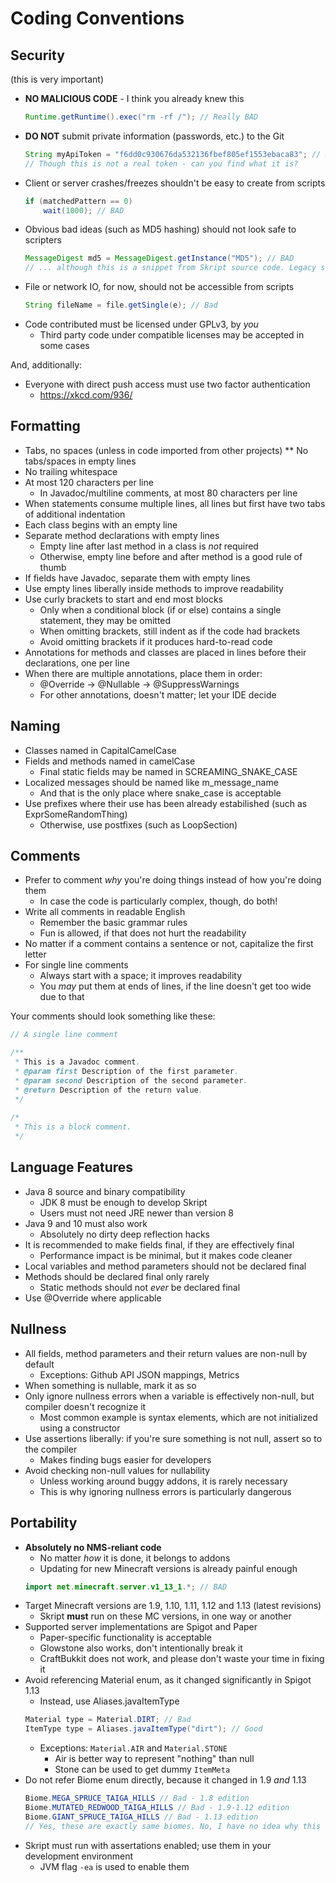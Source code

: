 # Coding Conventions

## Security
(this is very important)
* **NO MALICIOUS CODE** - I think you already knew this
  ```java
  Runtime.getRuntime().exec("rm -rf /"); // Really BAD
  ```
* **DO NOT** submit private information (passwords, etc.) to the Git
  ```java
  String myApiToken = "f6dd0c930676da532136fbef805ef1553ebaca83"; // Really BAD
  // Though this is not a real token - can you find what it is?
  ```
* Client or server crashes/freezes shouldn't be easy to create from scripts
  ```java
  if (matchedPattern == 0)
      wait(1000); // BAD
  ```
* Obvious bad ideas (such as MD5 hashing) should not look safe to scripters
  ```java
  MessageDigest md5 = MessageDigest.getInstance("MD5"); // BAD
  // ... although this is a snippet from Skript source code. Legacy stuff!
  ```
* File or network IO, for now, should not be accessible from scripts
  ```java
  String fileName = file.getSingle(e); // Bad
  ```
* Code contributed must be licensed under GPLv3, by *you*
  - Third party code under compatible licenses may be accepted in some cases

And, additionally:
* Everyone with direct push access must use two factor authentication
  - https://xkcd.com/936/

## Formatting
* Tabs, no spaces (unless in code imported from other projects)
** No tabs/spaces in empty lines
* No trailing whitespace
* At most 120 characters per line
  - In Javadoc/multiline comments, at most 80 characters per line
* When statements consume multiple lines, all lines but first have two tabs of additional indentation
* Each class begins with an empty line
* Separate method declarations with empty lines
  - Empty line after last method in a class is *not* required
  - Otherwise, empty line before and after method is a good rule of thumb
* If fields have Javadoc, separate them with empty lines
* Use empty lines liberally inside methods to improve readability
* Use curly brackets to start and end most blocks
  - Only when a conditional block (if or else) contains a single statement, they may be omitted
  - When omitting brackets, still indent as if the code had brackets
  - Avoid omitting brackets if it produces hard-to-read code
* Annotations for methods and classes are placed in lines before their declarations, one per line
* When there are multiple annotations, place them in order:
  - @Override -> @Nullable -> @SuppressWarnings
  - For other annotations, doesn't matter; let your IDE decide

## Naming
* Classes named in CapitalCamelCase
* Fields and methods named in camelCase
  - Final static fields may be named in SCREAMING_SNAKE_CASE
* Localized messages should be named like m_message_name
  - And that is the only place where snake_case is acceptable
* Use prefixes where their use has been already estabilished (such as ExprSomeRandomThing)
  - Otherwise, use postfixes (such as LoopSection)
  
## Comments
* Prefer to comment *why* you're doing things instead of how you're doing them
  - In case the code is particularly complex, though, do both!
* Write all comments in readable English
  - Remember the basic grammar rules
  - Fun is allowed, if that does not hurt the readability
* No matter if a comment contains a sentence or not, capitalize the first letter
* For single line comments
  - Always start with a space; it improves readability
  - You *may* put them at ends of lines, if the line doesn't get too wide due to that

Your comments should look something like these:
```java
// A single line comment

/**
 * This is a Javadoc comment.
 * @param first Description of the first parameter.
 * @param second Description of the second parameter.
 * @return Description of the return value.
 */
 
/*
 * This is a block comment.
 */
```

## Language Features
* Java 8 source and binary compatibility
  - JDK 8 must be enough to develop Skript
  - Users must not need JRE newer than version 8
* Java 9 and 10 must also work
  - Absolutely no dirty deep reflection hacks
* It is recommended to make fields final, if they are effectively final
  - Performance impact is be minimal, but it makes code cleaner
* Local variables and method parameters should not be declared final
* Methods should be declared final only rarely
  - Static methods should not *ever* be declared final
* Use @Override where applicable

## Nullness
* All fields, method parameters and their return values are non-null by default
  - Exceptions: Github API JSON mappings, Metrics
* When something is nullable, mark it as so
* Only ignore nullness errors when a variable is effectively non-null, but compiler doesn't recognize it
  - Most common example is syntax elements, which are not initialized using a constructor
* Use assertions liberally: if you're sure something is not null, assert so to the compiler
  - Makes finding bugs easier for developers
* Avoid checking non-null values for nullability
  - Unless working around buggy addons, it is rarely necessary
  - This is why ignoring nullness errors is particularly dangerous

## Portability
* **Absolutely no NMS-reliant code**
  - No matter *how* it is done, it belongs to addons
  - Updating for new Minecraft versions is already painful enough
  ```java
  import net.minecraft.server.v1_13_1.*; // BAD
  ```
* Target Minecraft versions are 1.9, 1.10, 1.11, 1.12 and 1.13 (latest revisions)
  - Skript **must** run on these MC versions, in one way or another
* Supported server implementations are Spigot and Paper
  - Paper-specific functionality is acceptable
  - Glowstone also works, don't intentionally break it
  - CraftBukkit does not work, and please don't waste your time in fixing it
* Avoid referencing Material enum, as it changed significantly in Spigot 1.13
  - Instead, use Aliases.javaItemType
  ```java
  Material type = Material.DIRT; // Bad
  ItemType type = Aliases.javaItemType("dirt"); // Good
  ```
  - Exceptions: <code>Material.AIR</code> and <code>Material.STONE</code>
    - Air is better way to represent "nothing" than null
    - Stone can be used to get dummy <code>ItemMeta</code>
* Do not refer Biome enum directly, because it changed in 1.9 *and* 1.13
  ```java
  Biome.MEGA_SPRUCE_TAIGA_HILLS // Bad - 1.8 edition
  Biome.MUTATED_REDWOOD_TAIGA_HILLS // Bad - 1.9-1.12 edition
  Biome.GIANT_SPRUCE_TAIGA_HILLS // Bad - 1.13 edition
  // Yes, these are exactly same biomes. No, I have no idea why this is the case
* Skript must run with assertations enabled; use them in your development environment
  - JVM flag <code>-ea</code> is used to enable them